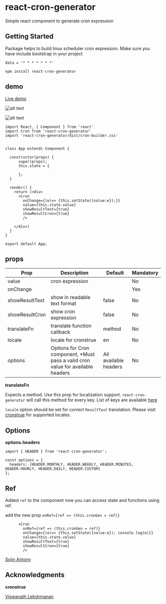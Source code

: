 # react-cron-generator

Simple react component to generate cron expression

## Getting Started

Package helps to build linux scheduler cron expression.
Make sure you have include bootstrap in your project


```
data = '* * * * * * *'
```
```
npm install react-cron-generator

```
## demo
[Live demo](https://sojinantony01.github.io/react-cron-generator/)

![alt text](https://raw.githubusercontent.com/sojinantony01/react-cron-generator/master/public/images/Screenshot%20from%202019-06-08%2000-31-31.png)

![alt text](https://raw.githubusercontent.com/sojinantony01/react-cron-generator/master/public/images/Screenshot%20from%202019-06-08%2000-31-57.png)


```
import React, { Component } from 'react'
import Cron from 'react-cron-generator'
import 'react-cron-generator/dist/cron-builder.css'


class App extends Component {

  constructor(props) {
      super(props);
      this.state = {
       
      };
  }

  render() {
    return (<div>
      <Cron
        onChange={(e)=> {this.setState({value:e});}}
        value={this.state.value}
        showResultText={true}
        showResultCron={true}
        />
                            
    </div>)
  }
}

export default App;

```
## props

| Prop | Description | Default | Mandatory
| --- | --- | -- | -- |
| value | cron expression  |  |  No |
| onChange |  |  | Yes
| showResultText | show in readable text format | false | No
| showResultCron | show cron expression | false | No
| translateFn | translate function callback | method | No
| locale | locale for cronstrue | en | No
| options | Options for Cron component, *Must pass a valid cron value for available headers | All available headers | No


**translateFn**

Expects a method. Use this prop for localization support. `react-cron-generator` will call this method for every key. List of keys are available [here](https://github.com/sojinantony01/react-cron-generator/tree/master/src/lib/localization/translation.json)

`locale` option should be set for correct `ResultText` translation. Please visit [cronstrue](https://github.com/bradymholt/cRonstrue) for supported locales.

## Options

**options.headers**

```
import { HEADER } from 'react-cron-generator';

const options = {
  headers: [HEADER.MONTHLY, HEADER.WEEKLY, HEADER.MINUTES, HEADER.HOURLY, HEADER.DAILY, HEADER.CUSTOM]
};

```

## Ref

Added `ref` to the component now you can access state and functions using ref.

add the new prop  ` onRef={ref => (this.cronGen = ref)} `

```
      <Cron
        onRef={ref => (this.cronGen = ref)}  
        onChange={(e)=> {this.setState({value:e}); console.log(e)}}
        value={this.state.value}
        showResultText={true}
        showResultCron={true}
        />
```


[Sojin Antony](https://github.com/sojinantony01)

## Acknowledgments

**cronstrue**

[Viswanath Lekshmanan](https://viswanathl.in/)
